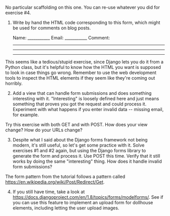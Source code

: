No particular scaffolding on this one. You can re-use whatever you did for exercise #4.

1. Write by hand the HTML code corresponding to this form, which might
be used for comments on blog posts.

    Name:   ___________
    Email:  ___________
    Comment:
    ____________________
    ____________________
    ____________________

This seems like a tedious/stupid exercise, since Django lets you do it
from a Python class, but it's helpful to know how the HTML you want is
supposed to look in case things go wrong. Remember to use the web
development tools to inspect the HTML elements if they seem like
they're coming out horribly.

2. Add a view that can handle form submissions and does something
interesting with it. "Interesting" is loosely defined here and just means something that proves you got the request and could process it. Experiment with what happens if you enter invalid data -- missing email, for example.

Try this exercise with both GET and with POST. How does your view change? How do your URLs change?

3. Despite what I said about the Django forms framework not being modern, it's still useful, so let's get some practice with it. Solve exercises #1 and #2 again, but using the Django forms library to generate the form and process it. Use POST this time. Verify that it still works by doing the same "interesting" thing. How does it handle invalid form submissions?

The form pattern from the tutorial follows a pattern called https://en.wikipedia.org/wiki/Post/Redirect/Get.

4. If you still have time, take a look at https://docs.djangoproject.com/en/1.8/topics/forms/modelforms/. See if you can use this feature to implement an upload form for dollhouse elements, including letting the user upload images.
